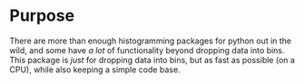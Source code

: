 # Purpose

There are more than enough histogramming packages for python out in
the wild, and some have _a lot_ of functionality beyond dropping data
into bins. This package is _just_ for dropping data into bins, but as
fast as possible (on a CPU), while also keeping a simple code base.
